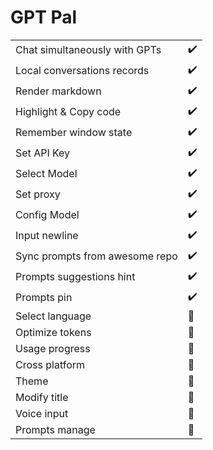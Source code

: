 # GPT Pal

|   |   |
| ------ | ------ |
| Chat simultaneously with GPTs | ✔️ |
| Local conversations records | ✔️ |
| Render markdown | ✔️ |
| Highlight & Copy code | ✔️ |
| Remember window state | ✔️ |
| Set API Key | ✔️ |
| Select Model | ✔️ |
| Set proxy | ✔️ |
| Config Model | ✔️ |
| Input newline | ✔️ |
| Sync prompts from awesome repo | ✔️ |
| Prompts suggestions hint | ✔️ |
| Prompts pin | ✔️ |
| Select language | 🚧 |
| Optimize tokens | 🚧 |
| Usage progress | 🚧 |
| Cross platform | 🚧 |
| Theme | 🚧 |
| Modify title | 🚧 |
| Voice input | 🚧 |
| Prompts manage | 🚧 |
